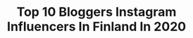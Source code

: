 ---
title: Top 10 Bloggers Instagram Influencers In Finland In 2020
description: >-
  Find top bloggers Instagram influencers in Finland in 2020. Most popular hashtags: #helsinki #flattenthecurve #kaupallinenyhteisty #stayhome.
platform: Instagram
profiles:
  - username: "pashapooosh"
    fullname: >-
      Miss Pasha | Youtuber
    location: "Finland"
    followers: 69504
    engagement: 962
    commentsToLikes: 0.020036
    avatar: "https://scontent-atl3-1.cdninstagram.com/v/t51.2885-19/s320x320/53800052_805709596475328_5466922218762010624_n.jpg?_nc_ht=scontent-atl3-1.cdninstagram.com&_nc_ohc=vAWUyl62GUYAX8QyVxN&oh=949815688fe63ab65be2b9242d932f54&oe=5EB9B33A"
    verified: false
    hashtags: "#plussizebeauties, #artmuseum, #babynetflix, #classystyle"
  - username: "umppu"
    fullname: >-
      umppu@hotmail.com
    location: "Finland"
    followers: 25144
    engagement: 235
    commentsToLikes: 0.064802
    avatar: "https://scontent-lhr8-1.cdninstagram.com/v/t51.2885-19/s320x320/91365995_632984433926256_8413473580016205824_n.jpg?_nc_ht=scontent-lhr8-1.cdninstagram.com&_nc_ohc=dml1o_vcL1sAX84CFS7&oh=2cc23f307d017336cf774742b2a93710&oe=5EBAC997"
    verified: false
    hashtags: "#hiuskorut, #hiuspanta, #maybeauty, #kampaajanel"
  - username: "alexadagmar"
    fullname: >-
      ALEXA DAGMAR
    location: "Finland"
    followers: 45911
    engagement: 602
    commentsToLikes: 0.018531
    avatar: "https://scontent-amt2-1.cdninstagram.com/v/t51.2885-19/s320x320/70850085_494916354678043_1729139866135953408_n.jpg?_nc_ht=scontent-amt2-1.cdninstagram.com&_nc_ohc=0BoOq29CCeEAX_WfEJm&oh=5e586a9e0586a70ab228f90905a2e464&oe=5EBA539F"
    verified: false
    hashtags: "#realtechniquesfi, #anniversary, #essie, #throwback"
  - username: "mikaelakosk"
    fullname: >-
      Mikaela Koskela▪️Blogger
    location: "Finland"
    followers: 5089
    engagement: 415
    commentsToLikes: 0.117404
    avatar: "https://scontent-lhr8-1.cdninstagram.com/v/t51.2885-19/s320x320/64380732_1546439858820930_794796784890150912_n.jpg?_nc_ht=scontent-lhr8-1.cdninstagram.com&_nc_ohc=pZBGSJlFwNQAX9z6e3y&oh=8bff73de0c2a10893d45d8220465721f&oe=5EBA4ABD"
    verified: false
    hashtags: "#geminiproblems, #microbladinghelsinki, #remontti, #sonyalphasclub"
  - username: "vilmape"
    fullname: >-
      VILMA P. - Yoga & Wellbeing
    location: "Finland"
    followers: 26327
    engagement: 264
    commentsToLikes: 0.028229
    avatar: "https://scontent-ams4-1.cdninstagram.com/v/t51.2885-19/s320x320/66487372_347556412839255_1300737567217418240_n.jpg?_nc_ht=scontent-ams4-1.cdninstagram.com&_nc_ohc=zOOysxbC2sUAX9I-dC-&oh=fd26657bb53376c74fc5ddf7114c1ec7&oe=5EB2DDD8"
    verified: false
    hashtags: "#nature, #oddlygoodbarista, #bond, #organiccosmetics"
  - username: "ananasraastee"
    fullname: >-
      Sini Savolainen
    location: "Finland"
    followers: 55258
    engagement: 350
    commentsToLikes: 0.008348
    avatar: "https://scontent-bos3-1.cdninstagram.com/v/t51.2885-19/s320x320/91774728_264033651425995_3545473976471912448_n.jpg?_nc_ht=scontent-bos3-1.cdninstagram.com&_nc_ohc=Vk55cTlCf_kAX-mB0XD&oh=8db7493f77f7c325e80bc88bbc9b55ba&oe=5EB9ECB2"
    verified: false
    hashtags: "#rapunzelhelsinki, #staysafe, #comfortableaf, #jotexfi"
  - username: "maijumarkkanen"
    fullname: >-
      Maiju Markkanen | Wellness
    location: "Finland"
    followers: 7455
    engagement: 332
    commentsToLikes: 0.095358
    avatar: "https://scontent-amt2-1.cdninstagram.com/v/t51.2885-19/s320x320/82882348_217783905929566_8493278685170761728_n.jpg?_nc_ht=scontent-amt2-1.cdninstagram.com&_nc_ohc=dfEfXyeGO7UAX_JX5Dp&oh=09a725084e80c66102d51b57ebf83099&oe=5EB9576D"
    verified: false
    hashtags: "#wednesdaythoughts, #brunberg, #somessa, #somessacomxfonum"
  - username: "viena_k"
    fullname: >-
      Viena
    location: "Finland"
    followers: 15681
    engagement: 518
    commentsToLikes: 0.018449
    avatar: "https://scontent-lhr8-1.cdninstagram.com/v/t51.2885-19/s320x320/14547656_224338178004653_8055294095171518464_a.jpg?_nc_ht=scontent-lhr8-1.cdninstagram.com&_nc_ohc=q_dljmAx4R8AX_e3UJs&oh=070f4db1c2353fd51242cfad6bba73c6&oe=5EBC5EC3"
    verified: false
    hashtags: "#paulig, #tietystipauligin, #mielenrauhaa, #virtualbirthdayparty"
  - username: "saijis"
    fullname: >-
      Saija Ritamäki
    location: "Finland"
    followers: 12019
    engagement: 828
    commentsToLikes: 0.166472
    avatar: "https://scontent-amt2-1.cdninstagram.com/v/t51.2885-19/s320x320/50060915_2229635947294535_6294807002203815936_n.jpg?_nc_ht=scontent-amt2-1.cdninstagram.com&_nc_ohc=n4yD0HwNL30AX_rh-xf&oh=35e02751fe8c18f4593ff24a8f352876&oe=5E836ABE"
    verified: false
    hashtags: "#engaged, #5hyv, #bangerhead, #instakodit"
  - username: "vieruska"
    fullname: >-
      Tyyliä metsästämässä/Veera K.
    location: "Finland"
    followers: 10227
    engagement: 474
    commentsToLikes: 0.014214
    avatar: "https://scontent-ams4-1.cdninstagram.com/v/t51.2885-19/s320x320/47582034_592958287788653_4226568279658856448_n.jpg?_nc_ht=scontent-ams4-1.cdninstagram.com&_nc_ohc=j1N3X2WmzC8AX_OHNTL&oh=ca2427ae1b75955ecc9b250a0cb4490a&oe=5EBD6699"
    verified: false
    hashtags: "#meikki, #thebodiesofwomen, #playfulpromises, #plustyyli"
---